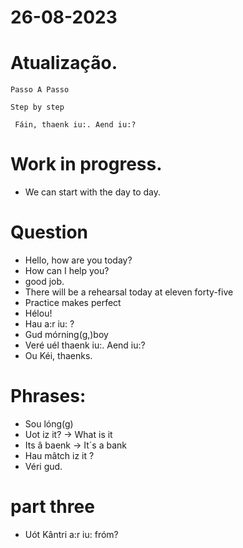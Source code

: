 # 26-08-2023

# Atualização.

```
Passo A Passo
```

```
Step by step
```

```
 Fáin, thaenk iu:. Aend iu:?
```

# Work in progress.

- We can start with the day to day.


# Question

- Hello, how are you today? 
- How can I help you? 
- good job.
- There will be a rehearsal today at eleven forty-five
- Practice makes perfect
- Hélou!
- Hau a:r iu: ?
- Gud mórning(g,)boy
- Veré uél thaenk iu:. Aend iu:?
- Ou Kéi, thaenks.

# Phrases:

- Sou lóng(g)
- Uot iz it? -> What is it
- Its â baenk -> It´s a bank
- Hau mâtch iz it ? 
- Véri gud.

# part three

- Uót Kântri a:r iu: fróm?
